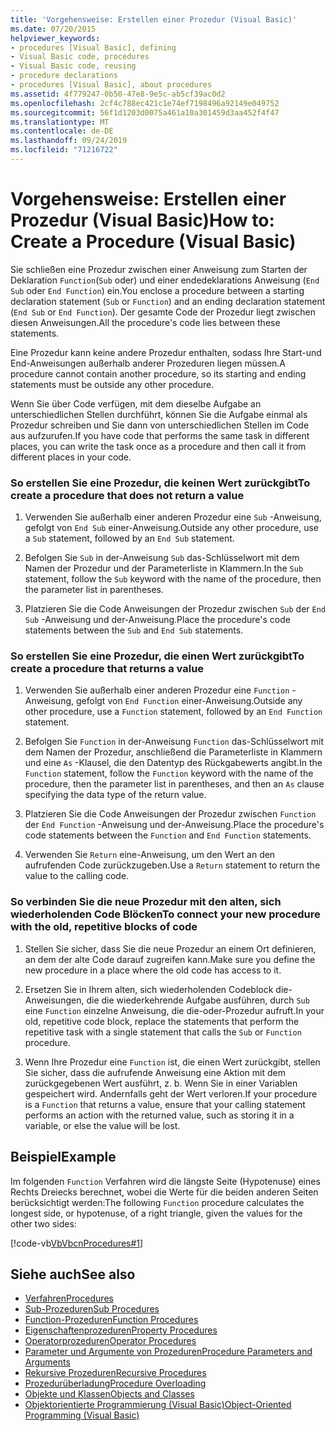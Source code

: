```yaml
---
title: 'Vorgehensweise: Erstellen einer Prozedur (Visual Basic)'
ms.date: 07/20/2015
helpviewer_keywords:
- procedures [Visual Basic], defining
- Visual Basic code, procedures
- Visual Basic code, reusing
- procedure declarations
- procedures [Visual Basic], about procedures
ms.assetid: 4f779247-0b50-47e8-9e5c-ab5cf39ac0d2
ms.openlocfilehash: 2cf4c788ec421c1e74ef7198496a92149e049752
ms.sourcegitcommit: 56f1d1203d0075a461a10a301459d3aa452f4f47
ms.translationtype: MT
ms.contentlocale: de-DE
ms.lasthandoff: 09/24/2019
ms.locfileid: "71216722"
---
```

# <a name="how-to-create-a-procedure-visual-basic"></a><span data-ttu-id="9d157-102">Vorgehensweise: Erstellen einer Prozedur (Visual Basic)</span><span class="sxs-lookup"><span data-stu-id="9d157-102">How to: Create a Procedure (Visual Basic)</span></span>

<span data-ttu-id="9d157-103">Sie schließen eine Prozedur zwischen einer Anweisung zum Starten der Deklaration `Function`(`Sub` oder) und einer endedeklarations Anweisung (`End Sub` oder `End Function`) ein.</span><span class="sxs-lookup"><span data-stu-id="9d157-103">You enclose a procedure between a starting declaration statement (`Sub` or `Function`) and an ending declaration statement (`End Sub` or `End Function`).</span></span> <span data-ttu-id="9d157-104">Der gesamte Code der Prozedur liegt zwischen diesen Anweisungen.</span><span class="sxs-lookup"><span data-stu-id="9d157-104">All the procedure's code lies between these statements.</span></span>

 <span data-ttu-id="9d157-105">Eine Prozedur kann keine andere Prozedur enthalten, sodass Ihre Start-und End-Anweisungen außerhalb anderer Prozeduren liegen müssen.</span><span class="sxs-lookup"><span data-stu-id="9d157-105">A procedure cannot contain another procedure, so its starting and ending statements must be outside any other procedure.</span></span>

 <span data-ttu-id="9d157-106">Wenn Sie über Code verfügen, mit dem dieselbe Aufgabe an unterschiedlichen Stellen durchführt, können Sie die Aufgabe einmal als Prozedur schreiben und Sie dann von unterschiedlichen Stellen im Code aus aufzurufen.</span><span class="sxs-lookup"><span data-stu-id="9d157-106">If you have code that performs the same task in different places, you can write the task once as a procedure and then call it from different places in your code.</span></span>

### <a name="to-create-a-procedure-that-does-not-return-a-value"></a><span data-ttu-id="9d157-107">So erstellen Sie eine Prozedur, die keinen Wert zurückgibt</span><span class="sxs-lookup"><span data-stu-id="9d157-107">To create a procedure that does not return a value</span></span>

1. <span data-ttu-id="9d157-108">Verwenden Sie außerhalb einer anderen Prozedur eine `Sub` -Anweisung, gefolgt von `End Sub` einer-Anweisung.</span><span class="sxs-lookup"><span data-stu-id="9d157-108">Outside any other procedure, use a `Sub` statement, followed by an `End Sub` statement.</span></span>

2. <span data-ttu-id="9d157-109">Befolgen Sie `Sub` in der-Anweisung `Sub` das-Schlüsselwort mit dem Namen der Prozedur und der Parameterliste in Klammern.</span><span class="sxs-lookup"><span data-stu-id="9d157-109">In the `Sub` statement, follow the `Sub` keyword with the name of the procedure, then the parameter list in parentheses.</span></span>

3. <span data-ttu-id="9d157-110">Platzieren Sie die Code Anweisungen der Prozedur zwischen `Sub` der `End Sub` -Anweisung und der-Anweisung.</span><span class="sxs-lookup"><span data-stu-id="9d157-110">Place the procedure's code statements between the `Sub` and `End Sub` statements.</span></span>

### <a name="to-create-a-procedure-that-returns-a-value"></a><span data-ttu-id="9d157-111">So erstellen Sie eine Prozedur, die einen Wert zurückgibt</span><span class="sxs-lookup"><span data-stu-id="9d157-111">To create a procedure that returns a value</span></span>

1. <span data-ttu-id="9d157-112">Verwenden Sie außerhalb einer anderen Prozedur eine `Function` -Anweisung, gefolgt von `End Function` einer-Anweisung.</span><span class="sxs-lookup"><span data-stu-id="9d157-112">Outside any other procedure, use a `Function` statement, followed by an `End Function` statement.</span></span>

2. <span data-ttu-id="9d157-113">Befolgen Sie `Function` in der-Anweisung `Function` das-Schlüsselwort mit dem Namen der Prozedur, anschließend die Parameterliste in Klammern und eine `As` -Klausel, die den Datentyp des Rückgabewerts angibt.</span><span class="sxs-lookup"><span data-stu-id="9d157-113">In the `Function` statement, follow the `Function` keyword with the name of the procedure, then the parameter list in parentheses, and then an `As` clause specifying the data type of the return value.</span></span>

3. <span data-ttu-id="9d157-114">Platzieren Sie die Code Anweisungen der Prozedur zwischen `Function` der `End Function` -Anweisung und der-Anweisung.</span><span class="sxs-lookup"><span data-stu-id="9d157-114">Place the procedure's code statements between the `Function` and `End Function` statements.</span></span>

4. <span data-ttu-id="9d157-115">Verwenden Sie `Return` eine-Anweisung, um den Wert an den aufrufenden Code zurückzugeben.</span><span class="sxs-lookup"><span data-stu-id="9d157-115">Use a `Return` statement to return the value to the calling code.</span></span>

### <a name="to-connect-your-new-procedure-with-the-old-repetitive-blocks-of-code"></a><span data-ttu-id="9d157-116">So verbinden Sie die neue Prozedur mit den alten, sich wiederholenden Code Blöcken</span><span class="sxs-lookup"><span data-stu-id="9d157-116">To connect your new procedure with the old, repetitive blocks of code</span></span>

1. <span data-ttu-id="9d157-117">Stellen Sie sicher, dass Sie die neue Prozedur an einem Ort definieren, an dem der alte Code darauf zugreifen kann.</span><span class="sxs-lookup"><span data-stu-id="9d157-117">Make sure you define the new procedure in a place where the old code has access to it.</span></span>

2. <span data-ttu-id="9d157-118">Ersetzen Sie in Ihrem alten, sich wiederholenden Codeblock die-Anweisungen, die die wiederkehrende Aufgabe ausführen, durch `Sub` eine `Function` einzelne Anweisung, die die-oder-Prozedur aufruft.</span><span class="sxs-lookup"><span data-stu-id="9d157-118">In your old, repetitive code block, replace the statements that perform the repetitive task with a single statement that calls the `Sub` or `Function` procedure.</span></span>

3. <span data-ttu-id="9d157-119">Wenn Ihre Prozedur eine `Function` ist, die einen Wert zurückgibt, stellen Sie sicher, dass die aufrufende Anweisung eine Aktion mit dem zurückgegebenen Wert ausführt, z. b. Wenn Sie in einer Variablen gespeichert wird. Andernfalls geht der Wert verloren.</span><span class="sxs-lookup"><span data-stu-id="9d157-119">If your procedure is a `Function` that returns a value, ensure that your calling statement performs an action with the returned value, such as storing it in a variable, or else the value will be lost.</span></span>

## <a name="example"></a><span data-ttu-id="9d157-120">Beispiel</span><span class="sxs-lookup"><span data-stu-id="9d157-120">Example</span></span>

 <span data-ttu-id="9d157-121">Im folgenden `Function` Verfahren wird die längste Seite (Hypotenuse) eines Rechts Dreiecks berechnet, wobei die Werte für die beiden anderen Seiten berücksichtigt werden:</span><span class="sxs-lookup"><span data-stu-id="9d157-121">The following `Function` procedure calculates the longest side, or hypotenuse, of a right triangle, given the values for the other two sides:</span></span>

 [!code-vb[VbVbcnProcedures#1](~/samples/snippets/visualbasic/VS_Snippets_VBCSharp/VbVbcnProcedures/VB/Class1.vb#1)]

## <a name="see-also"></a><span data-ttu-id="9d157-122">Siehe auch</span><span class="sxs-lookup"><span data-stu-id="9d157-122">See also</span></span>

- [<span data-ttu-id="9d157-123">Verfahren</span><span class="sxs-lookup"><span data-stu-id="9d157-123">Procedures</span></span>](index.md)
- [<span data-ttu-id="9d157-124">Sub-Prozeduren</span><span class="sxs-lookup"><span data-stu-id="9d157-124">Sub Procedures</span></span>](sub-procedures.md)
- [<span data-ttu-id="9d157-125">Function-Prozeduren</span><span class="sxs-lookup"><span data-stu-id="9d157-125">Function Procedures</span></span>](function-procedures.md)
- [<span data-ttu-id="9d157-126">Eigenschaftenprozeduren</span><span class="sxs-lookup"><span data-stu-id="9d157-126">Property Procedures</span></span>](property-procedures.md)
- [<span data-ttu-id="9d157-127">Operatorprozeduren</span><span class="sxs-lookup"><span data-stu-id="9d157-127">Operator Procedures</span></span>](operator-procedures.md)
- [<span data-ttu-id="9d157-128">Parameter und Argumente von Prozeduren</span><span class="sxs-lookup"><span data-stu-id="9d157-128">Procedure Parameters and Arguments</span></span>](procedure-parameters-and-arguments.md)
- [<span data-ttu-id="9d157-129">Rekursive Prozeduren</span><span class="sxs-lookup"><span data-stu-id="9d157-129">Recursive Procedures</span></span>](recursive-procedures.md)
- [<span data-ttu-id="9d157-130">Prozedurüberladung</span><span class="sxs-lookup"><span data-stu-id="9d157-130">Procedure Overloading</span></span>](procedure-overloading.md)
- [<span data-ttu-id="9d157-131">Objekte und Klassen</span><span class="sxs-lookup"><span data-stu-id="9d157-131">Objects and Classes</span></span>](../objects-and-classes/index.md)
- [<span data-ttu-id="9d157-132">Objektorientierte Programmierung (Visual Basic)</span><span class="sxs-lookup"><span data-stu-id="9d157-132">Object-Oriented Programming (Visual Basic)</span></span>](../../concepts/object-oriented-programming.md)
